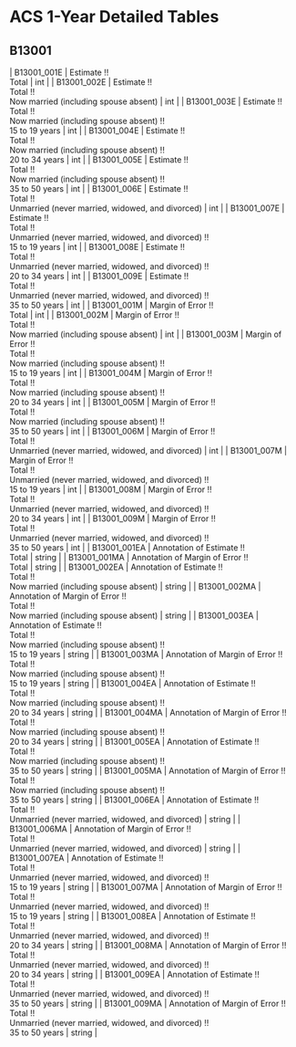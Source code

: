 # ACS 1-Year Detailed Tables

## B13001

| B13001_001E | Estimate !!<br>Total | int |
| B13001_002E | Estimate !!<br>Total !!<br>Now married (including spouse absent) | int |
| B13001_003E | Estimate !!<br>Total !!<br>Now married (including spouse absent) !!<br>15 to 19 years | int |
| B13001_004E | Estimate !!<br>Total !!<br>Now married (including spouse absent) !!<br>20 to 34 years | int |
| B13001_005E | Estimate !!<br>Total !!<br>Now married (including spouse absent) !!<br>35 to 50 years | int |
| B13001_006E | Estimate !!<br>Total !!<br>Unmarried (never married, widowed, and divorced) | int |
| B13001_007E | Estimate !!<br>Total !!<br>Unmarried (never married, widowed, and divorced) !!<br>15 to 19 years | int |
| B13001_008E | Estimate !!<br>Total !!<br>Unmarried (never married, widowed, and divorced) !!<br>20 to 34 years | int |
| B13001_009E | Estimate !!<br>Total !!<br>Unmarried (never married, widowed, and divorced) !!<br>35 to 50 years | int |
| B13001_001M | Margin of Error !!<br>Total | int |
| B13001_002M | Margin of Error !!<br>Total !!<br>Now married (including spouse absent) | int |
| B13001_003M | Margin of Error !!<br>Total !!<br>Now married (including spouse absent) !!<br>15 to 19 years | int |
| B13001_004M | Margin of Error !!<br>Total !!<br>Now married (including spouse absent) !!<br>20 to 34 years | int |
| B13001_005M | Margin of Error !!<br>Total !!<br>Now married (including spouse absent) !!<br>35 to 50 years | int |
| B13001_006M | Margin of Error !!<br>Total !!<br>Unmarried (never married, widowed, and divorced) | int |
| B13001_007M | Margin of Error !!<br>Total !!<br>Unmarried (never married, widowed, and divorced) !!<br>15 to 19 years | int |
| B13001_008M | Margin of Error !!<br>Total !!<br>Unmarried (never married, widowed, and divorced) !!<br>20 to 34 years | int |
| B13001_009M | Margin of Error !!<br>Total !!<br>Unmarried (never married, widowed, and divorced) !!<br>35 to 50 years | int |
| B13001_001EA | Annotation of Estimate !!<br>Total | string |
| B13001_001MA | Annotation of Margin of Error !!<br>Total | string |
| B13001_002EA | Annotation of Estimate !!<br>Total !!<br>Now married (including spouse absent) | string |
| B13001_002MA | Annotation of Margin of Error !!<br>Total !!<br>Now married (including spouse absent) | string |
| B13001_003EA | Annotation of Estimate !!<br>Total !!<br>Now married (including spouse absent) !!<br>15 to 19 years | string |
| B13001_003MA | Annotation of Margin of Error !!<br>Total !!<br>Now married (including spouse absent) !!<br>15 to 19 years | string |
| B13001_004EA | Annotation of Estimate !!<br>Total !!<br>Now married (including spouse absent) !!<br>20 to 34 years | string |
| B13001_004MA | Annotation of Margin of Error !!<br>Total !!<br>Now married (including spouse absent) !!<br>20 to 34 years | string |
| B13001_005EA | Annotation of Estimate !!<br>Total !!<br>Now married (including spouse absent) !!<br>35 to 50 years | string |
| B13001_005MA | Annotation of Margin of Error !!<br>Total !!<br>Now married (including spouse absent) !!<br>35 to 50 years | string |
| B13001_006EA | Annotation of Estimate !!<br>Total !!<br>Unmarried (never married, widowed, and divorced) | string |
| B13001_006MA | Annotation of Margin of Error !!<br>Total !!<br>Unmarried (never married, widowed, and divorced) | string |
| B13001_007EA | Annotation of Estimate !!<br>Total !!<br>Unmarried (never married, widowed, and divorced) !!<br>15 to 19 years | string |
| B13001_007MA | Annotation of Margin of Error !!<br>Total !!<br>Unmarried (never married, widowed, and divorced) !!<br>15 to 19 years | string |
| B13001_008EA | Annotation of Estimate !!<br>Total !!<br>Unmarried (never married, widowed, and divorced) !!<br>20 to 34 years | string |
| B13001_008MA | Annotation of Margin of Error !!<br>Total !!<br>Unmarried (never married, widowed, and divorced) !!<br>20 to 34 years | string |
| B13001_009EA | Annotation of Estimate !!<br>Total !!<br>Unmarried (never married, widowed, and divorced) !!<br>35 to 50 years | string |
| B13001_009MA | Annotation of Margin of Error !!<br>Total !!<br>Unmarried (never married, widowed, and divorced) !!<br>35 to 50 years | string |

